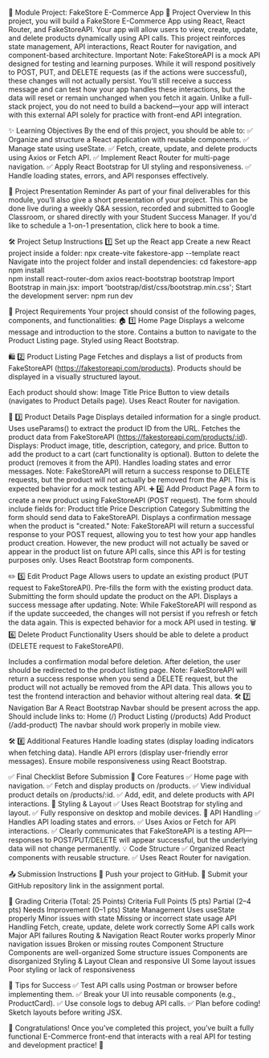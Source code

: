 📝 Module Project: FakeStore E-Commerce App
📌 Project Overview
 In this project, you will build a FakeStore E-Commerce App using React, React Router, and FakeStoreAPI. Your app will allow users to view, create, update, and delete products dynamically using API calls. This project reinforces state management, API interactions, React Router for navigation, and component-based architecture.
Important Note: FakeStoreAPI is a mock API designed for testing and learning purposes. While it will respond positively to POST, PUT, and DELETE requests (as if the actions were successful), these changes will not actually persist. You’ll still receive a success message and can test how your app handles these interactions, but the data will reset or remain unchanged when you fetch it again.
Unlike a full-stack project, you do not need to build a backend—your app will interact with this external API solely for practice with front-end API integration.

✨ Learning Objectives
 By the end of this project, you should be able to:
 ✅ Organize and structure a React application with reusable components.
 ✅ Manage state using useState.
 ✅ Fetch, create, update, and delete products using Axios or Fetch API.
 ✅ Implement React Router for multi-page navigation.
 ✅ Apply React Bootstrap for UI styling and responsiveness.
 ✅ Handle loading states, errors, and API responses effectively.

💬 Project Presentation Reminder
 As part of your final deliverables for this module, you’ll also give a short presentation of your project. This can be done live during a weekly Q&A session, recorded and submitted to Google Classroom, or shared directly with your Student Success Manager. If you'd like to schedule a 1-on-1 presentation, click here to book a time.

🛠 Project Setup Instructions
1️⃣ Set up the React app
 Create a new React project inside a folder:
npx create-vite fakestore-app --template react
Navigate into the project folder and install dependencies:
cd fakestore-app  
npm install  
npm install react-router-dom axios react-bootstrap bootstrap
Import Bootstrap in main.jsx:
import 'bootstrap/dist/css/bootstrap.min.css';
Start the development server:
npm run dev

📌 Project Requirements
Your project should consist of the following pages, components, and functionalities:
🏠 1️⃣ Home Page
Displays a welcome message and introduction to the store.
Contains a button to navigate to the Product Listing page.
Styled using React Bootstrap.


🛍 2️⃣ Product Listing Page
Fetches and displays a list of products from FakeStoreAPI (https://fakestoreapi.com/products).
Products should be displayed in a visually structured layout.


Each product should show:
Image
Title
Price
Button to view details (navigates to Product Details page).
Uses React Router for navigation.


📄 3️⃣ Product Details Page
Displays detailed information for a single product.
Uses useParams() to extract the product ID from the URL.
Fetches the product data from FakeStoreAPI (https://fakestoreapi.com/products/:id).
Displays:
Product image, title, description, category, and price.
Button to add the product to a cart (cart functionality is optional).
Button to delete the product (removes it from the API).
Handles loading states and error messages.
Note: FakeStoreAPI will return a success response to DELETE requests, but the product will not actually be removed from the API. This is expected behavior for a mock testing API.
➕ 4️⃣ Add Product Page
A form to create a new product using FakeStoreAPI (POST request).
The form should include fields for:
Product title
Price
Description
Category
Submitting the form should send data to FakeStoreAPI.
Displays a confirmation message when the product is "created."
Note: FakeStoreAPI will return a successful response to your POST request, allowing you to test how your app handles product creation. However, the new product will not actually be saved or appear in the product list on future API calls, since this API is for testing purposes only.
Uses React Bootstrap form components.


✏️ 5️⃣ Edit Product Page
Allows users to update an existing product (PUT request to FakeStoreAPI).
Pre-fills the form with the existing product data.
Submitting the form should update the product on the API.
Displays a success message after updating.
Note: While FakeStoreAPI will respond as if the update succeeded, the changes will not persist if you refresh or fetch the data again. This is expected behavior for a mock API used in testing.
🗑 6️⃣ Delete Product Functionality
Users should be able to delete a product (DELETE request to FakeStoreAPI).


Includes a confirmation modal before deletion.
After deletion, the user should be redirected to the product listing page.
Note: FakeStoreAPI will return a success response when you send a DELETE request, but the product will not actually be removed from the API data. This allows you to test the frontend interaction and behavior without altering real data.
🛠 7️⃣ Navigation Bar
A React Bootstrap Navbar should be present across the app.
Should include links to:
Home (/)
Product Listing (/products)
Add Product (/add-product)
The navbar should work properly in mobile view.


🛠 8️⃣ Additional Features
Handle loading states (display loading indicators when fetching data).
Handle API errors (display user-friendly error messages).
Ensure mobile responsiveness using React Bootstrap.



✅ Final Checklist Before Submission
🚀 Core Features
 ✅ Home page with navigation.
 ✅ Fetch and display products on /products.
 ✅ View individual product details on /products/:id.
 ✅ Add, edit, and delete products with API interactions.
🎨 Styling & Layout
 ✅ Uses React Bootstrap for styling and layout.
 ✅ Fully responsive on desktop and mobile devices.
🔄 API Handling
 ✅ Handles API loading states and errors.
 ✅ Uses Axios or Fetch for API interactions.
 ✅ Clearly communicates that FakeStoreAPI is a testing API—responses to POST/PUT/DELETE will appear successful, but the underlying data will not change permanently.
💡 Code Structure
 ✅ Organized React components with reusable structure.
 ✅ Uses React Router for navigation.

📤 Submission Instructions
 🔹 Push your project to GitHub.
 🔹 Submit your GitHub repository link in the assignment portal.




💯 Grading Criteria (Total: 25 Points)
Criteria
Full Points (5 pts)
Partial (2–4 pts)
Needs Improvement (0–1 pts)
State Management
Uses useState properly
Minor issues with state
Missing or incorrect state usage
API Handling
Fetch, create, update, delete work correctly
Some API calls work
Major API failures
Routing & Navigation
React Router works properly
Minor navigation issues
Broken or missing routes
Component Structure
Components are well-organized
Some structure issues
Components are disorganized
Styling & Layout
Clean and responsive UI
Some layout issues
Poor styling or lack of responsiveness


🎯 Tips for Success
 ✅ Test API calls using Postman or browser before implementing them.
 ✅ Break your UI into reusable components (e.g., ProductCard).
 ✅ Use console logs to debug API calls.
 ✅ Plan before coding! Sketch layouts before writing JSX.

🎉 Congratulations!
 Once you’ve completed this project, you’ve built a fully functional E-Commerce front-end that interacts with a real API for testing and development practice! 🚀


